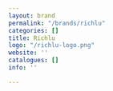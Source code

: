 ```yaml
---
layout: brand
permalink: "/brands/richlu"
categories: []
title: Richlu
logo: "/richlu-logo.png"
website: ''
catalogues: []
info: ''

---
```

